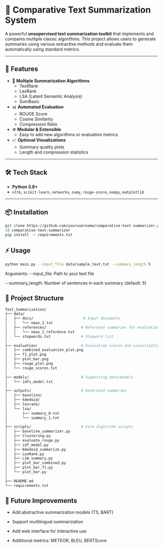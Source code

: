 # 🧠 Comparative Text Summarization System

A powerful **unsupervised text summarization toolkit** that implements and compares multiple classic algorithms. This project allows users to generate summaries using various extractive methods and evaluate them automatically using standard metrics.

---

## 🚀 Features

- 📄 **Multiple Summarization Algorithms**
  - TextRank
  - LexRank
  - LSA (Latent Semantic Analysis)
  - SumBasic
- 📊 **Automated Evaluation**
  - ROUGE Score
  - Cosine Similarity
  - Compression Ratio
- ⚙️ **Modular & Extensible**
  - Easy to add new algorithms or evaluation metrics
- 📈 **Optional Visualizations**
  - Summary quality plots
  - Length and compression statistics

---

## 🛠 Tech Stack

- **Python 3.8+**
- `nltk`, `scikit-learn`, `networkx`, `sumy`, `rouge-score`, `numpy`, `matplotlib`

---

## 📦 Installation

```bash
git clone https://github.com/yourusername/comparative-text-summarizer.git
cd comparative-text-summarizer
pip install -r requirements.txt
```
## ⚡ Usage
```bash
python main.py --input_file data/sample_text.txt --summary_length 5
```

Arguments:
--input_file: Path to your text file

--summary_length: Number of sentences in each summary (default: 5)

## 🧩 Project Structure
```bash
Text_Summarization/
├── data/
│   ├── docs/                       # Input documents
│   │   └── news_1.txt
│   ├── references/                # Reference summaries for evaluation
│   │   └── news_1_reference.txt
│   └── stopwords.txt              # Stopword list
│
├── evaluation/                    # Evaluation scores and visualizations
│   ├── combined_evaluation_plot.png
│   ├── f1_plot.png
│   ├── plot_bar.png
│   ├── rouge_plot.png
│   └── rouge_scores.txt
│
├── models/                        # Supporting data/models
│   └── idfs_model.txt
│
├── outputs/                       # Generated summaries
│   ├── baseline/
│   ├── kmedoid/
│   ├── lexrank/
│   └── lsa/
│       ├── summary_0.txt
│       └── summary_1.txt
│
├── scripts/                       # Core algorithm scripts
│   ├── baseline_summarizer.py
│   ├── Clustering.py
│   ├── evaluate_rouge.py
│   ├── idf_model.py
│   ├── Kmedoid_summarize.py
│   ├── LexRank.py
│   ├── LSA_summary.py
│   ├── plot_bar_combined.py
│   ├── plot_bar_f1.py
│   └── plot_bar.py
│
├── README.md
└── requirements.txt

```

## 🎯 Future Improvements
- Add abstractive summarization models (T5, BART)

- Support multilingual summarization

- Add web interface for interactive use

- Additional metrics: METEOR, BLEU, BERTScore


